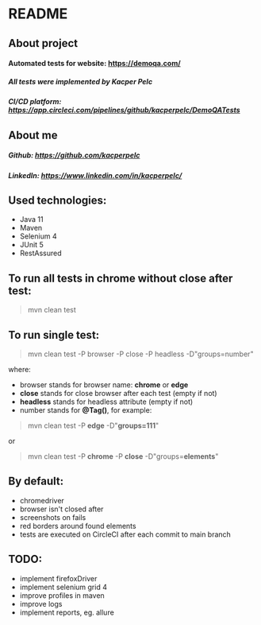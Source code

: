 # README
## About project
#### Automated tests for website: https://demoqa.com/
##### All tests were implemented by Kacper Pelc
##### CI/CD platform: https://app.circleci.com/pipelines/github/kacperpelc/DemoQATests

## About me
##### Github: https://github.com/kacperpelc
##### LinkedIn: https://www.linkedin.com/in/kacperpelc/

## Used technologies:
* Java 11
* Maven
* Selenium 4
* JUnit 5
* RestAssured

## To run all tests in chrome without close after test:
> mvn clean test

## To run single test:
> mvn clean test -P browser -P close -P headless -D"groups=number"

where:
- browser stands for browser name: **chrome** or **edge**
- **close** stands for close browser after each test (empty if not)
- **headless** stands for headless attribute (empty if not)
- number stands for **@Tag()**, for example:
> mvn clean test -P **edge** -D"**groups=111**"

or

> mvn clean test -P **chrome** -P **close** -D"groups=**elements**"

## By default:
- chromedriver
- browser isn't closed after
- screenshots on fails
- red borders around found elements
- tests are executed on CircleCI after each commit to main branch

## TODO:
- implement firefoxDriver
- implement selenium grid 4
- improve profiles in maven
- improve logs
- implement reports, eg. allure


